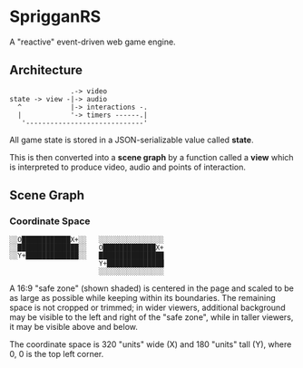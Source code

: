 # SprigganRS
A "reactive" event-driven web game engine.

## Architecture
```
               .-> video
state -> view -|-> audio
  ^            |-> interactions -.
  |            '-> timers ------.|
   '-----------------------------'
```
All game state is stored in a JSON-serializable value called **state**.

This is then converted into a **scene graph** by a function called a **view** which is interpreted to produce video, audio and points of interaction.

## Scene Graph
### Coordinate Space
```
░░O████████████X+░░   ░░░░░░░░░░░░░░░░
░░███████████████░░   O█████████████X+
░░Y+█████████████░░   ████████████████
                      Y+██████████████
                      ░░░░░░░░░░░░░░░░
```
A 16:9 "safe zone" (shown shaded) is centered in the page and scaled to be as large as possible while keeping within its boundaries.  The remaining space is not cropped or trimmed; in wider viewers, additional background may be visible to the left and right of the "safe zone", while in taller viewers, it may be visible above and below.

The coordinate space is 320 "units" wide (X) and 180 "units" tall (Y), where 0, 0 is the top left corner.